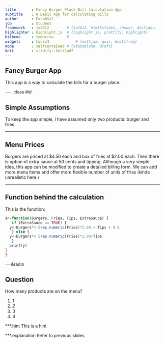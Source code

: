```yaml
---
title       : Fancy Burger Place Bill Calculation App
subtitle    : A Basic App for calculating bills
author      : FarahSal
job         : Student
framework   : io2012        # {io2012, html5slides, shower, dzslides, ...}
highlighter : highlight.js  # {highlight.js, prettify, highlight}
hitheme     : tomorrow      # 
widgets     : [quiz]            # {mathjax, quiz, bootstrap}
mode        : selfcontained # {standalone, draft}
knit        : slidify::knit2pdf
---
```


## Fancy Burger App

This app is a way to calculate the bills for a burger place.

--- .class #id 

## Simple Assumptions

To keep the app simple, I have assumed only two products: burger and fries.


--- 
## Menu Prices

Burgers are priced at $4.50 each and box of fries at $2.00 each. Then there is option of extra sauce at 50 cents and tipping.
Although a very simple idea, this app can be modified to create a detailed billing form. We can add more menu items and offer more flexible number of units of fries (kinda unrealistic here.)



---
## Function behind the calculation

This is the function:


```r
s<-function(Burgers, Fries, Tips, ExtraSauce) {
   if (ExtraSauce == TRUE) {
  y<-Burgers*4.5+as.numeric(Fries)*2.00 + Tips + 0.5
   } else {
  y<-Burgers*4.5+as.numeric(Fries)*2.00+Tips
   }
  print(y) 
}
}
```

---&radio
## Question

How many products are on the menu?

1. 1
2. _2_
3. 3
4. 4

***.hint
This is a hint

***.explanation
Refer to previous slides
